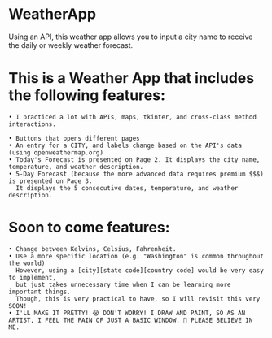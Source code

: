 # WeatherApp
Using an API, this weather app allows you to input a city name to receive the daily or weekly weather forecast.

# This is a Weather App that includes the following features:
    • I practiced a lot with APIs, maps, tkinter, and cross-class method interactions.
    
    • Buttons that opens different pages
    • An entry for a CITY, and labels change based on the API's data (using openweathermap.org)
    • Today's Forecast is presented on Page 2. It displays the city name, temperature, and weather description.
    • 5-Day Forecast (because the more advanced data requires premium $$$) is presented on Page 3. 
      It displays the 5 consecutive dates, temperature, and weather description.
# Soon to come features:
    • Change between Kelvins, Celsius, Fahrenheit.
    • Use a more specific location (e.g. "Washington" is common throughout the world) 
      However, using a [city][state code][country code] would be very easy to implement, 
      but just takes unnecessary time when I can be learning more important things. 
      Though, this is very practical to have, so I will revisit this very SOON!
    • I'LL MAKE IT PRETTY! 😭 DON'T WORRY! I DRAW AND PAINT, SO AS AN ARTIST, I FEEL THE PAIN OF JUST A BASIC WINDOW. 🥹 PLEASE BELIEVE IN ME.
